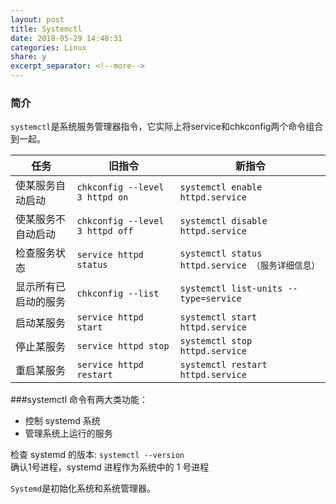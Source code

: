 ```yaml
---
layout: post
title: Systemctl
date: 2018-05-29 14:48:31
categories: Linux
share: y
excerpt_separator: <!--more-->
---
```




<!--more-->

### 简介

`systemctl`是系统服务管理器指令，它实际上将service和chkconfig两个命令组合到一起。

任务            | 旧指令                         | 新指令
-------------  | -------------                 | -----
使某服务自动启动  | `chkconfig --level 3 httpd on` | `systemctl enable httpd.service`
使某服务不自动启动 | `chkconfig --level 3 httpd off` | `systemctl disable httpd.service`
检查服务状态 | `service httpd status` | `systemctl status httpd.service （服务详细信息）`
显示所有已启动的服务 | `chkconfig --list` | `systemctl list-units --type=service`
启动某服务 | `service httpd start` | `systemctl start httpd.service`
停止某服务 | `service httpd stop` | `systemctl stop httpd.service`
重启某服务 | `service httpd restart` | `systemctl restart httpd.service`

###systemctl 命令有两大类功能：

* 控制 systemd 系统
* 管理系统上运行的服务

检查 systemd 的版本:
`systemctl --version`   
确认1号进程，systemd 进程作为系统中的 1 号进程

`Systemd`是初始化系统和系统管理器。

